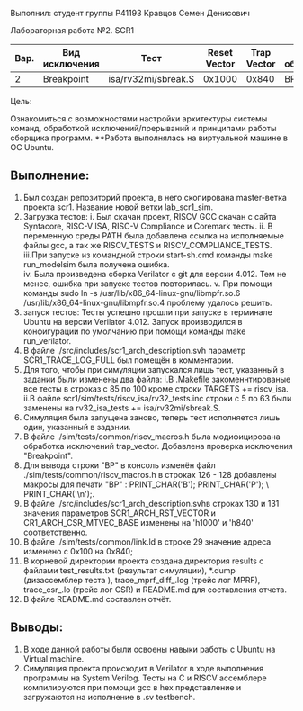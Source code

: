 Выполнил: студент группы Р41193 Кравцов Семен Денисович

Лабораторная работа №2. SCR1

|Вар.	|   Вид исключения	|   Тест	|   Reset Vector	|   Trap Vector     |	При обработке
|------ | -----------       |------     | -----------       |------             | -----------
| 2	|   Breakpoint      | isa/rv32mi/sbreak.S |  0x1000 | 0x840             |  BP

Цель:

Ознакомиться с возможностями настройки архитектуры системы команд, обработкой исключений/прерываний и принципами работы сборщика программ.
**Работа выполнялась  на виртуальной машине в ОС Ubuntu.
## Выполнение:
1. Был создан репозиторий проекта, в него скопирована master-ветка проекта scr1. Название новой ветки lab_scr1_sim.
2. Загрузка тестов:
    i. Был скачан проект, RISCV GCC скачан с сайта Syntacore, RISC-V ISA, RISC-V Compliance и Coremark тесты.
    ii. В переменную среды PATH была добавлена ссылка на исполняемые файлы gcc, а так же RISCV_TESTS и RISCV_COMPLIANCE_TESTS.
    iii.При запуске из командной строки start-sh.cmd команды make run_modelsim была получена ошибка.  
    iv. Была произведена сборка Verilator с git для версии 4.012. Тем не менее, ошибка при запуске тестов повторилась.
    v. При помощи команды sudo ln -s /usr/lib/x86_64-linux-gnu/libmpfr.so.6 /usr/lib/x86_64-linux-gnu/libmpfr.so.4 проблему удалось решить.  
3.  запуск тестов:
Тесты успешно прошли при запуске в терминале Ubuntu на версии Verilator 4.012. Запуск производился в конфигурации по умолчанию при помощи команды make run_verilator.
4. В файле ./src/includes/scr1_arch_description.svh параметр SCR1_TRACE_LOG_FULL был помещён в комментарии.
5. Для того, чтобы при симуляции запускался лишь тест, указанный в задании были изменены два файла:
    i.В .Makefile закоменнтированые все тесты в строказ с 85 по 100 кроме строки TARGETS += riscv_isa.
    ii.В файле scr1/sim/tests/riscv_isa/rv32_tests.inc строки с 5 по 63 были заменены на rv32_isa_tests += isa/rv32mi/sbreak.S.
6. Симуляция была запущена заново, теперь тест исполняется лишь один, указанный в задании.  
7. В файле ./sim/tests/common/riscv_macros.h была модифицирована обработка исключений trap_vector. Добавлена проверка исключения "Breakpoint".
8. Для вывода строки "BP" в консоль изменён файл ./sim/tests/common/riscv_macros.h в строках 126 - 128 добавлены макросы для печати "BP" : PRINT_CHAR('B');  PRINT_CHAR('P'); \ PRINT_CHAR('\n');.
9. В файле ./src/includes/scr1_arch_description.svhв строках 130 и 131 значения параметров SCR1_ARCH_RST_VECTOR и  CR1_ARCH_CSR_MTVEC_BASE изменены на 'h1000' и 'h840' соответственно.
10. В файле ./sim/tests/common/link.ld в строке 29 значение адреса изменено с 0x100 на 0x840;
11. В корневой директории проекта создана директория results с файлами test_results.txt (результат симуляции), *.dump (дизассемблер теста ), trace_mprf_diff_.log (трейс лог MPRF), trace_csr_.lo (трейс лог CSR) и README.md для составления отчета.
12. В файле README.md составлен отчёт.
## Выводы:
1. В ходе данной работы были освоены навыки работы с Ubuntu на Virtual machine.
2. Симуляция проекта происходит в Verilator в ходе выполнения программы на System Verilog. Тесты на C и RISCV ассемблере компилируются при помощи gcc в hex представление и загружаются на исполнение в .sv testbench.

    